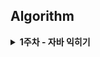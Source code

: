 ## Algorithm 
<details>
<summary>
<b>1주차 - 자바 익히기</b>
</summary>

| 플랫폼 | 레벨 | 문제 | 제목 | 정세희 | 김현창 | 
| :---: | :---: | :---: | :---: | :---: | :---: |
| 백준 | <img src="https://static.solved.ac/tier_small/4.svg" alt="브론즈2" width="20" /> | <a href="http://boj.kr/1159">1159</a> | <a href="/week1/BOJ_1159_브론즈2_농구경기">농구경기 |  ✔ | ✔ |
| 백준 | <img src="https://static.solved.ac/tier_small/4.svg" alt="브론즈2" width="20" /> | <a href="http://boj.kr/1173">1173</a> | <a href="/week1/BOJ_1173_브론즈2_운동">운동 |  ✔ | ✔ |
| 백준 | <img src="https://static.solved.ac/tier_small/5.svg" alt="브론즈1" width="20" /> | <a href="http://boj.kr/1236">1236</a> | <a href="/week1/BOJ_1236_브론즈1_성지키기">성지키기 |  ❌ | ✔ |
| 백준 | <img src="https://static.solved.ac/tier_small/3.svg" alt="브론즈3" width="20" /> | <a href="http://boj.kr/1267">1267</a> | <a href="/week1/BOJ_1267_브론즈3_핸드폰요금">핸드폰요금 |  ✔ | ✔ |
| 백준 | <img src="https://static.solved.ac/tier_small/5.svg" alt="브론즈1" width="20" /> | <a href="http://boj.kr/1333">1333</a> | <a href="/week1/BOJ_1333_브론즈1_부재중전화">부재중전화 |  ❌ | ✔ |
| 백준 | <img src="https://static.solved.ac/tier_small/4.svg" alt="브론즈2" width="20" /> | <a href="http://boj.kr/1592">1592</a> | <a href="/week1/BOJ_1592_브론즈2_영식이와친구들">영식이와친구들 |  ✔ | ✔ |
| 백준 | <img src="https://static.solved.ac/tier_small/4.svg" alt="브론즈2" width="20" /> | <a href="http://boj.kr/1668">1668</a> | <a href="/week1/BOJ_1668_브론즈2_트로피진열">트로피진열 |  ❌ | ✔ |
| 백준 | <img src="https://static.solved.ac/tier_small/5.svg" alt="브론즈1" width="20" /> | <a href="http://boj.kr/1672">1672</a> | <a href="/week1/BOJ_1672_브론즈1_DNA해독">DNA해독 |  ❌ | ✔ |
| 백준 | <img src="https://static.solved.ac/tier_small/4.svg" alt="브론즈2" width="20" /> | <a href="http://boj.kr/1871">1871</a> | <a href="/week1/BOJ_1871_브론즈2_좋은자동차번호판">좋은자동차번호판 |  ❌ | ✔ |
| 백준 | <img src="https://static.solved.ac/tier_small/5.svg" alt="브론즈1" width="20" /> | <a href="http://boj.kr/1942">1942</a> | <a href="/week1/BOJ_1942_브론즈1_디지털시계">디지털시계 |  ❌ | ✔ |
| 백준 | <img src="https://static.solved.ac/tier_small/5.svg" alt="브론즈1" width="20" /> | <a href="http://boj.kr/2037">2037</a> | <a href="/week1/BOJ_2037_브론즈1_문자메시지">문자메시지 |  ❌ | ✔ |
| 백준 | <img src="https://static.solved.ac/tier_small/5.svg" alt="브론즈1" width="20" /> | <a href="http://boj.kr/2596">2596</a> | <a href="/week1/BOJ_2596_브론즈1_비밀편지">비밀편지 |  ❌ | ✔ |
| 백준 | <img src="https://static.solved.ac/tier_small/3.svg" alt="브론즈3" width="20" /> | <a href="http://boj.kr/28417">28417</a> | <a href="/week1/BOJ_28417_브론즈3_스케이트보드">스케이트보드 |  ✔ | ✔ |

</details>